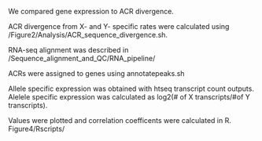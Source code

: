 
We compared gene expression to ACR divergence. 

ACR divergence from X- and Y- specific rates were calculated using /Figure2/Analysis/ACR_sequence_divergence.sh.

RNA-seq alignment was described in /Sequence_alignment_and_QC/RNA_pipeline/

ACRs were assigned to genes using annotatepeaks.sh

Allele specific expression was obtained with htseq transcript count outputs. Alelele specific expression was calculated as log2(# of X transcripts/#of Y transcripts).

Values were plotted and correlation coefficents were calculated in R. Figure4/Rscripts/
